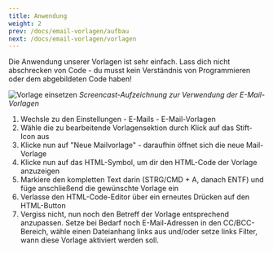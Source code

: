 ```yaml
---
title: Anwendung
weight: 2
prev: /docs/email-vorlagen/aufbau
next: /docs/email-vorlagen/vorlagen
---
```


Die Anwendung unserer Vorlagen ist sehr einfach. Lass dich nicht abschrecken von Code - du musst kein Verständnis von Programmieren oder dem abgebildeten Code haben!

<!--more-->

![Vorlage einsetzen](screencast_anmeldung-bestaetigen.gif)
_Screencast-Aufzeichnung zur Verwendung der E-Mail-Vorlagen_

1. Wechsle zu den Einstellungen - E-Mails - E-Mail-Vorlagen
1. Wähle die zu bearbeitende Vorlagensektion durch Klick auf das Stift-Icon aus
1. Klicke nun auf "Neue Mailvorlage" - daraufhin öffnet sich die neue Mail-Vorlage
1. Klicke nun auf das HTML-Symbol, um dir den HTML-Code der Vorlage anzuzeigen
1. Markiere den kompletten Text darin (STRG/CMD + A, danach ENTF) und füge anschließend die gewünschte Vorlage ein
1. Verlasse den HTML-Code-Editor über ein erneutes Drücken auf den HTML-Button
1. Vergiss nicht, nun noch den Betreff der Vorlage entsprechend anzupassen. Setze bei Bedarf noch E-Mail-Adressen in den CC/BCC-Bereich, wähle einen Dateianhang links aus und/oder setze links Filter, wann diese Vorlage aktiviert werden soll.
